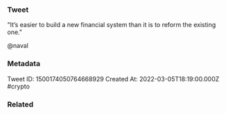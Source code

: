 ### Tweet
"It’s easier to build a new financial system than it is to reform the existing one."

@naval

### Metadata
Tweet ID: 1500174050764668929
Created At: 2022-03-05T18:19:00.000Z
#crypto 

### Related

